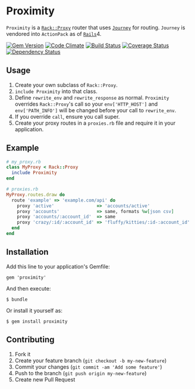 # Proximity

`Proximity` is a [`Rack::Proxy`](https://github.com/ncr/rack-proxy) router that uses 
[`Journey`](https://github.com/rails/journey) for routing.  `Journey` is
vendored into `ActionPack` as of [`Rails`](https://github.com/rails/rails/tree/master/actionpack/lib/action_dispatch/journey)4.

[![Gem Version](https://badge.fury.io/rb/proximity.png)](http://badge.fury.io/rb/proximity)
[![Code Climate](https://codeclimate.com/github/adamhunter/proximity.png)](https://codeclimate.com/github/adamhunter/proximity)
[![Build Status](https://travis-ci.org/adamhunter/proximity.png?branch=master)](https://travis-ci.org/adamhunter/proximity)
[![Coverage Status](https://coveralls.io/repos/adamhunter/proximity/badge.png)](https://coveralls.io/r/adamhunter/proximity)
[![Dependency Status](https://gemnasium.com/adamhunter/proximity.png)](https://gemnasium.com/adamhunter/proximity)

## Usage
1. Create your own subclass of `Rack::Proxy`.
2. `include Proximity` into that class.
3. Define `rewrite_env` and `rewrite_response` as normal. `Proximity`
   overrides `Rack::Proxy`'s call so your `env['HTTP_HOST']` and
   `env['PATH_INFO']` will be changed before your call to `rewrite_env`.
4. If you override `call`, ensure you call super.
5. Create your proxy routes in a `proxies.rb` file and require it in your
   application.

## Example
```ruby
# my_proxy.rb
class MyProxy < Rack::Proxy
  include Proximity
end

# proxies.rb
MyProxy.routes.draw do
  route 'example' => 'example.com/api' do
    proxy 'active'                => 'accounts/active'
    proxy 'accounts'              => same, formats %w[json csv]
    proxy 'accounts/:account_id'  => same
    proxy 'crazy/:id/:account_id' => 'fluffy/kitties/:id-:account_id'
  end
end
```

## Installation

Add this line to your application's Gemfile:

    gem 'proximity'

And then execute:

    $ bundle

Or install it yourself as:

    $ gem install proximity

## Contributing

1. Fork it
2. Create your feature branch (`git checkout -b my-new-feature`)
3. Commit your changes (`git commit -am 'Add some feature'`)
4. Push to the branch (`git push origin my-new-feature`)
5. Create new Pull Request
